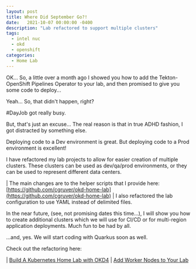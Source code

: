 ```yaml
---
layout: post
title: Where Did September Go?!
date:   2021-10-07 00:00:00 -0400
description: "Lab refactored to support multiple clusters"
tags:
  - intel nuc
  - okd
  - openshift
categories:
  - Home Lab
---
```

OK...  So, a little over a month ago I showed you how to add the Tekton-OpenShift Pipelines Operator to your lab, and then promised to give you some code to deploy...

Yeah...  So, that didn't happen, right?

#DayJob got really busy.

But, that's just an excuse...  The real reason is that in true ADHD fashion, I got distracted by something else.

Deploying code to a Dev environment is great.  But deploying code to a Prod environment is excellent!

I have refactored my lab projects to allow for easier creation of multiple clusters.  These clusters can be used as dev/qa/prod environments, or they can be used to represent different data centers.

|   The main changes are to the helper scripts that I provide here: [https://github.com/cgruver/okd-home-lab](https://github.com/cgruver/okd-home-lab)
|   I also refactored the lab configuration to use YAML instead of delimited files.

In the near future, (see, not promising dates this time...), I will show you how to create additional clusters which we will use for CI/CD or for multi-region application deployments.  Much fun to be had by all.

...and, yes.  We will start coding with Quarkus soon as well.

Check out the refactoring here:

| [Build A Kubernetes Home Lab with OKD4](/home-lab/lab-intro/)
| [Add Worker Nodes to Your Lab](/home-lab/worker-nodes/)
